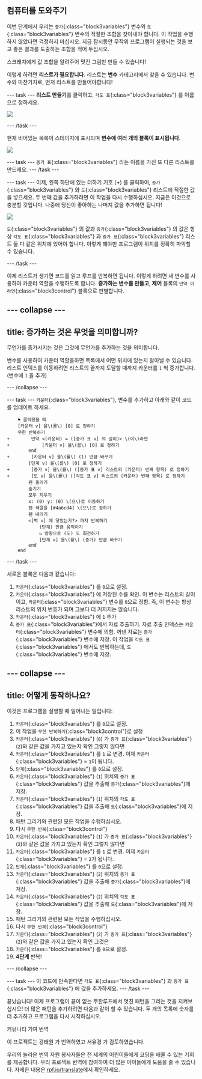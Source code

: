 ## 컴퓨터를 도와주기

이번 단계에서 우리는 `증가`{:class="block3variables"} 변수와 `도`{:class="block3variables"} 변수의 적절한 조합을 찾아내야 합니다. 이 작업을 수행하지 않았다면 걱정하지 마십시오. 지금 잠시동안 무작위 프로그램이 실행되는 것을 보고 좋은 결과를 도출하는 조합을 적어 두십시오.

스크래치에게 값 조합을 알려주어 멋진 그림만 만들 수 있습니다!

이렇게 하려면 **리스트가 필요합니다.** 리스트는 **변수** 카테고리에서 찾을 수 있습니다. 변수와 마찬가지로, 먼저 리스트를 만들어야합니다!

--- task --- **리스트 만들기**를 클릭하고, `각도 표`{:class="block3variables"} 를 이름으로 정하세요.

![](images/makeAList.png)

--- /task ---

현재 비어있는 목록이 스테이지에 표시되며 **변수에 여러 개의 블록이 표시됩니다**.

![](images/listBlocks.png)

--- task --- `증가 표`{:class="block3variables"} 라는 이름을 가진 또 다른 리스트를 만드세요. --- /task ---

--- task --- 이제, 왼쪽 하단에 있는 더하기 기호 (**+**) 를 클릭하여, `증가`{:class="block3variables"} 와 `도`{:class="block3variables"} 리스트에 적절한 값을 넣으세요. 두 번째 값을 추가하려면 이 작업을 다시 수행하십시오. 지금은 이것으로 충분할 것입니다. 나중에 당신이 좋아하는 나머지 값을 추가하면 됩니다!

![](images/helping2.png)

`도`{:class="block3variables"} 의 값과 `증가`{:class="block3variables"} 의 값은 항상 `각도 표`{:class="block3variables"} 과 `증가 표`{:class="block3variables"} 리스트 둘 다 같은 위치에 있어야 합니다. 이렇게 해야만 프로그램이 위치를 정확히 파악할 수 있습니다.

--- /task ---

이제 리스트가 생기면 코드를 읽고 루프를 반복하면 됩니다. 이렇게 하려면 새 변수를 사용하여 카운터 역할을 수행하도록 합니다. **증가하는 변수를 만들고**, **제어** 블록의 `만약 이라면`{:class="block3control"} 블록으로 판별합니다.

--- collapse ---
---
title: 증가하는 것은 무엇을 의미합니까?
---

무언가를 증가시키는 것은 그것에 무언가를 추가하는 것을 의미합니다.

변수를 사용하여 카운터 역할을하면 목록에서 어떤 위치에 있는지 알아낼 수 있습니다. 리스트 인덱스를 이동하려면 리스트의 끝까지 도달할 때까지 카운터를 `1` 씩 증가합니다. (변수에 `1` 을 추가)

--- /collapse ---

--- task --- `카운터`{:class="block3variables"}, 변수를 추가하고 아래와 같이 코드를 업데이트 하세요.

```blocks3
    ⚑ 클릭했을 때
    [카운터 v] 을\(를\) [0] 로 정하기
    무한 반복하기 
+        만약 <(카운터) = ([증가 표 v] 의 길이)> \(이\)라면 
+            [카운터 v] 을\(를\) [0] 로 정하기
        end
+        [카운터 v] 을\(를\) (1) 만큼 바꾸기
        [단계 v] 을\(를\) [0] 로 정하기
+        [증가 v] 을\(를\) ([증가 표 v] 리스트의 (카운터) 번째 항목) 로 정하기
+        [도 v] 을\(를\) ([각도 표 v] 리스트의 (카운터) 번째 항목) 로 정하기
        펜 올리기
        숨기기
        모두 지우기
        x: (0) y: (0) \(으\)로 이동하기
        펜 색깔을 [#4a6cd4] \(으\)로 정하기
        펜 내리기
        <[벽 v] 에 닿았는가?> 까지 반복하기 
            (단계) 만큼 움직이기
            ↻ 방향으로 (도) 도 회전하기
            [단계 v] 을\(를\) (증가) 만큼 바꾸기
        end
    end
```

--- /task ---

새로운 블록은 다음과 같습니다:

1. `카운터`{:class="block3variables"} 를 `0`으로 설정.
2. `카운터`{:class="block3variables"} 에 저장된 수를 확인. 이 변수는 리스트의 길이이고, `카운터`{:class="block3variables"} 변수를 `0`으로 정함. 즉, 이 변수는 항상 리스트의 위치 번호가 되며 그보다 더 커지지는 않습니다.
3. `카운터`{:class="block3variables"} 에 `1` 추가
4. `증가 표`{:class="block3variables"}에서 자료 추출하기. 자료 추출 인덱스는 `카운터`{:class="block3variables"} 변수에 의함. 꺼낸 자료는 `증가`{:class="block3variables"} 변수에 저장. 이 작업을 `각도 표`{:class="block3variables"} 에서도 반복하는데, `도`{:class="block3variables"} 변수에 저장.

--- collapse ---
---
title: 어떻게 동작하나요?
---

이것은 프로그램을 실행할 때 일어나는 일입니다:

1. `카운터`{:class="block3variables"} 를 `0`으로 설정.
2. 이 작업을 `무한 반복하기`{:class="block3control"}로 설정
3. `카운터`{:class="block3variables"} (`0`) 가 `증가 표`{:class="block3variables"} (`2`)와 같은 값을 가지고 있는지 확인 그렇지 않다면
4. `카운터`{:class="block3variables"} 를 `1` 로 변경. 이제 `카운터`{:class="block3variables"} = `1`이 됩니다.
5. `단계`{:class="block3variables"} 를 `0`으로 설정.
6. `카운터`{:class="block3variables"} (`1`) 위치의 `증가 표`{:class="block3variables"} 값을 추출해 `증가`{:class="block3variables"}에 저장.
7. `카운터`{:class="block3variables"} (`1`) 위치의 `각도 표`{:class="block3variables"} 값을 추출해 `도`{:class="block3variables"}에 저장.
8. 패턴 그리기와 관련된 모든 작업을 수행하십시오.
9. 다시 `무한 반복`{:class="block3control"}
10. `카운터`{:class="block3variables"} (`1`) 가 `증가 표`{:class="block3variables"} (`2`)와 같은 값을 가지고 있는지 확인 그렇지 않다면
11. `카운터`{:class="block3variables"} 를 `1` 로 변경. 이제 `카운터`{:class="block3variables"} = `2`가 됩니다.
12. `단계`{:class="block3variables"} 를 `0`으로 설정.
13. `카운터`{:class="block3variables"} (`2`) 위치의 `증가 표`{:class="block3variables"} 값을 추출해 `증가`{:class="block3variables"}에 저장.
14. `카운터`{:class="block3variables"} (`2`) 위치의 `각도 표`{:class="block3variables"} 값을 추출해 `도`{:class="block3variables"}에 저장.
15. 패턴 그리기와 관련된 모든 작업을 수행하십시오.
16. 다시 `무한 반복`{:class="block3control"}
17. `카운터`{:class="block3variables"} (`2`) 가 `증가 표`{:class="block3variables"} (`2`)와 같은 값을 가지고 있는지 확인 그것은
18. `카운터`{:class="block3variables"} 를 `0`으로 설정.
19. **4단계** 반복!

--- /collapse ---

--- task --- 이 코드에 만족한다면 `각도 표`{:class="block3variables"} 과 `증가 표`{:class="block3variables"} 에 값을 추가하세요. --- /task ---

끝났습니다! 이제 프로그램이 끝이 없는 무한루프에서 멋진 패턴을 그리는 것을 지켜보십시오! 더 많은 패턴을 추가하려면 다음과 같이 할 수 있습니다. 두 개의 목록에 숫자를 더 추가하고 프로그램을 다시 시작하십시오.


커뮤니티 기여 번역

이 프로젝트는 강태원 가 번역하였고 서유경 가 검토하였습니다.

우리의 놀라운 번역 자원 봉사자들은 전 세계의 어린이들에게 코딩을 배울 수 있는 기회를 제공합니다. 우리 프로젝트 번역에 참여하여 더 많은 아이들에게 도움을 줄 수 있습니다. 자세한 내용은 [rpf.io/translate](https://rpf.io/translate)에서 확인하세요.